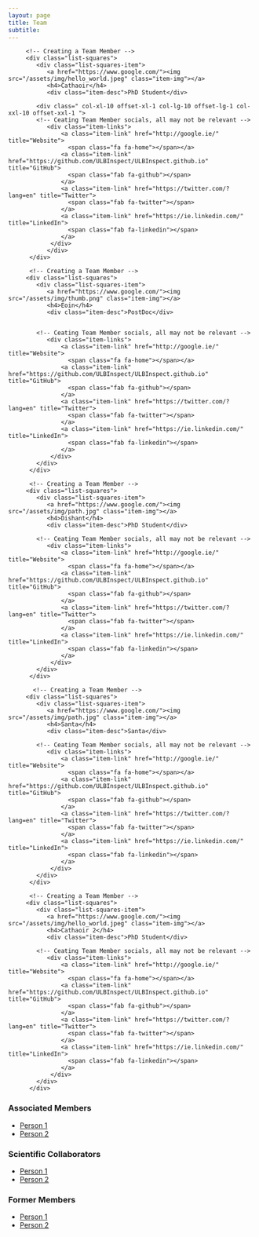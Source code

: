 ```yaml
---
layout: page
title: Team
subtitle: 
---
```


<div class="container-fluid">
   
   <div class="row" >
      <!-- Not needed it seems -->
      <!--  <div class="  col-xl-8 offset-xl-2 col-lg-10 offset-lg-1  "> --.
      <!-- Control the column width, and how they should appear on different devices -->
         
         <!-- Creating a Team Member -->
         <div class="list-squares">
            <div class="list-squares-item">
               <a href="https://www.google.com/"><img src="/assets/img/hello_world.jpeg" class="item-img"></a>
               <h4>Cathaoir</h4>
               <div class="item-desc">PhD Student</div>
              
            <div class=" col-xl-10 offset-xl-1 col-lg-10 offset-lg-1 col-xxl-10 offset-xxl-1 ">
            <!-- Ceating Team Member socials, all may not be relevant -->
               <div class="item-links">
                   <a class="item-link" href="http://google.ie/" title="Website">
                     <span class="fa fa-home"></span></a>
                   <a class="item-link" href="https://github.com/ULBInspect/ULBInspect.github.io" title="GitHub">
                     <span class="fab fa-github"></span>
                   </a>
                   <a class="item-link" href="https://twitter.com/?lang=en" title="Twitter">
                     <span class="fab fa-twitter"></span>
                   </a>
                   <a class="item-link" href="https://ie.linkedin.com/" title="LinkedIn">
                     <span class="fab fa-linkedin"></span>
                   </a>
                </div>
               </div>
          </div>

          <!-- Creating a Team Member -->
         <div class="list-squares">
            <div class="list-squares-item">
               <a href="https://www.google.com/"><img src="/assets/img/thumb.png" class="item-img"></a>
               <h4>Eoin</h4>
               <div class="item-desc">PostDoc</div>
              
                  
            <!-- Ceating Team Member socials, all may not be relevant -->
               <div class="item-links">
                   <a class="item-link" href="http://google.ie/" title="Website">
                     <span class="fa fa-home"></span></a>
                   <a class="item-link" href="https://github.com/ULBInspect/ULBInspect.github.io" title="GitHub">
                     <span class="fab fa-github"></span>
                   </a>
                   <a class="item-link" href="https://twitter.com/?lang=en" title="Twitter">
                     <span class="fab fa-twitter"></span>
                   </a>
                   <a class="item-link" href="https://ie.linkedin.com/" title="LinkedIn">
                     <span class="fab fa-linkedin"></span>
                   </a>
                </div>
            </div>
          </div>
  
          <!-- Creating a Team Member -->
         <div class="list-squares">
            <div class="list-squares-item">
               <a href="https://www.google.com/"><img src="/assets/img/path.jpg" class="item-img"></a>
               <h4>Dishant</h4>
               <div class="item-desc">PhD Student</div>
              
            <!-- Ceating Team Member socials, all may not be relevant -->
               <div class="item-links">
                   <a class="item-link" href="http://google.ie/" title="Website">
                     <span class="fa fa-home"></span></a>
                   <a class="item-link" href="https://github.com/ULBInspect/ULBInspect.github.io" title="GitHub">
                     <span class="fab fa-github"></span>
                   </a>
                   <a class="item-link" href="https://twitter.com/?lang=en" title="Twitter">
                     <span class="fab fa-twitter"></span>
                   </a>
                   <a class="item-link" href="https://ie.linkedin.com/" title="LinkedIn">
                     <span class="fab fa-linkedin"></span>
                   </a>
                </div>
            </div>
          </div>

           <!-- Creating a Team Member -->
         <div class="list-squares">
            <div class="list-squares-item">
               <a href="https://www.google.com/"><img src="/assets/img/path.jpg" class="item-img"></a>
               <h4>Santa</h4>
               <div class="item-desc">Santa</div>
              
            <!-- Ceating Team Member socials, all may not be relevant -->
               <div class="item-links">
                   <a class="item-link" href="http://google.ie/" title="Website">
                     <span class="fa fa-home"></span></a>
                   <a class="item-link" href="https://github.com/ULBInspect/ULBInspect.github.io" title="GitHub">
                     <span class="fab fa-github"></span>
                   </a>
                   <a class="item-link" href="https://twitter.com/?lang=en" title="Twitter">
                     <span class="fab fa-twitter"></span>
                   </a>
                   <a class="item-link" href="https://ie.linkedin.com/" title="LinkedIn">
                     <span class="fab fa-linkedin"></span>
                   </a>
                </div>
            </div>
          </div>

          <!-- Creating a Team Member -->
         <div class="list-squares">
            <div class="list-squares-item">
               <a href="https://www.google.com/"><img src="/assets/img/hello_world.jpeg" class="item-img"></a>
               <h4>Cathaoir 2</h4>
               <div class="item-desc">PhD Student</div>
              
            <!-- Ceating Team Member socials, all may not be relevant -->
               <div class="item-links">
                   <a class="item-link" href="http://google.ie/" title="Website">
                     <span class="fa fa-home"></span></a>
                   <a class="item-link" href="https://github.com/ULBInspect/ULBInspect.github.io" title="GitHub">
                     <span class="fab fa-github"></span>
                   </a>
                   <a class="item-link" href="https://twitter.com/?lang=en" title="Twitter">
                     <span class="fab fa-twitter"></span>
                   </a>
                   <a class="item-link" href="https://ie.linkedin.com/" title="LinkedIn">
                     <span class="fab fa-linkedin"></span>
                   </a>
                </div>
            </div>
          </div>
            
            
   </div>
</div>

### Associated Members
- [Person 1](https://en.wikipedia.org/wiki/Bruce_Springsteen)
- [Person 2](https://en.wikipedia.org/wiki/Bruce_Springsteen)

### Scientific Collaborators
- [Person 1](https://en.wikipedia.org/wiki/Bruce_Springsteen)
- [Person 2](https://en.wikipedia.org/wiki/Bruce_Springsteen)
  
### Former Members
- [Person 1](https://en.wikipedia.org/wiki/Bruce_Springsteen)
- [Person 2](https://en.wikipedia.org/wiki/Bruce_Springsteen)


